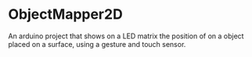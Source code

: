 # ObjectMapper2D
An arduino project that shows on a LED matrix the position of on a object placed on a surface, using a gesture and touch sensor.
